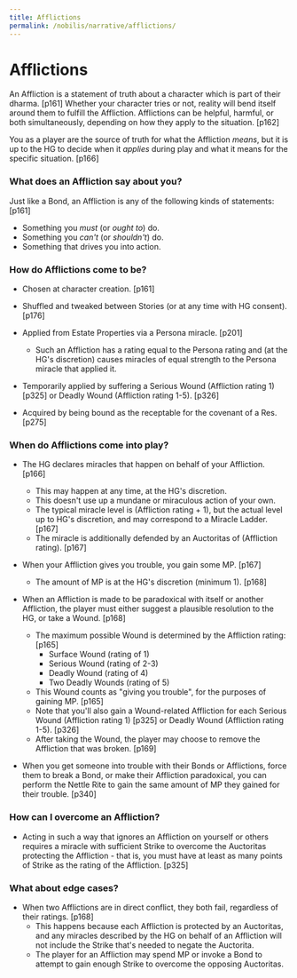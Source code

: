 ```yaml
---
title: Afflictions
permalink: /nobilis/narrative/afflictions/
---
```


# Afflictions

An Affliction is a statement of truth about a character which is part of their dharma. [p161] Whether your character tries or not, reality will bend itself around them to fulfill the Affliction. Afflictions can be helpful, harmful, or both simultaneously, depending on how they apply to the situation. [p162]

You as a player are the source of truth for what the Affliction *means*, but it is up to the HG to decide when it *applies* during play and what it means for the specific situation. [p166]

### What does an Affliction say about you?

Just like a Bond, an Affliction is any of the following kinds of statements: [p161]

- Something you *must* (or *ought to*) do.
- Something you *can't* (or *shouldn't*) do.
- Something that drives you into action.

### How do Afflictions come to be?

- Chosen at character creation. [p161]

- Shuffled and tweaked between Stories (or at any time with HG consent). [p176]

- Applied from Estate Properties via a Persona miracle. [p201]
  - Such an Affliction has a rating equal to the Persona rating and (at the HG's discretion) causes miracles of equal strength to the Persona miracle that applied it.

- Temporarily applied by suffering a Serious Wound (Affliction rating 1) [p325] or Deadly Wound (Affliction rating 1-5). [p326]

- Acquired by being bound as the receptable for the covenant of a Res. [p275]

### When do Afflictions come into play?

- The HG declares miracles that happen on behalf of your Affliction. [p166]
  - This may happen at any time, at the HG's discretion.
  - This doesn't use up a mundane or miraculous action of your own.
  - The typical miracle level is (Affliction rating + 1), but the actual level up to HG's discretion, and may correspond to a Miracle Ladder. [p167]
  - The miracle is additionally defended by an Auctoritas of (Affliction rating). [p167]

- When your Affliction gives you trouble, you gain some MP. [p167]
  - The amount of MP is at the HG's discretion (minimum 1). [p168]

- When an Affliction is made to be paradoxical with itself or another Affliction, the player must either suggest a plausible resolution to the HG, or take a Wound. [p168]
  - The maximum possible Wound is determined by the Affliction rating: [p165]
    - Surface Wound (rating of 1)
    - Serious Wound (rating of 2-3)
    - Deadly Wound (rating of 4)
    - Two Deadly Wounds (rating of 5)
  - This Wound counts as "giving you trouble", for the purposes of gaining MP. [p165]
  - Note that you'll also gain a Wound-related Affliction for each Serious Wound (Affliction rating 1) [p325] or Deadly Wound (Affliction rating 1-5). [p326]
  - After taking the Wound, the player may choose to remove the Affliction that was broken. [p169]

- When you get someone into trouble with their Bonds or Afflictions, force them to break a Bond, or make their Affliction paradoxical, you can perform the Nettle Rite to gain the same amount of MP they gained for their trouble. [p340]

### How can I overcome an Affliction?

- Acting in such a way that ignores an Affliction on yourself or others requires a miracle with sufficient Strike to overcome the Auctoritas protecting the Affliction - that is, you must have at least as many points of Strike as the rating of the Affliction. [p325]

### What about edge cases?

- When two Afflictions are in direct conflict, they both fail, regardless of their ratings. [p168]
  - This happens because each Affliction is protected by an Auctoritas, and any miracles described by the HG on behalf of an Affliction will not include the Strike that's needed to negate the Auctorita.
  - The player for an Affliction may spend MP or invoke a Bond to attempt to gain enough Strike to overcome the opposing Auctoritas.
